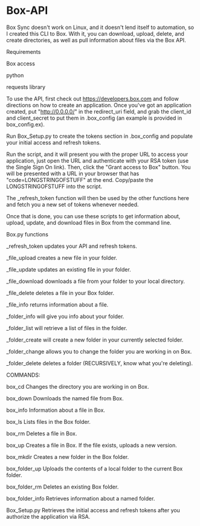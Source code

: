 Box-API
=======

Box Sync doesn't work on Linux, and it doesn't lend itself to automation, so I created this CLI to Box.  With it, you can download, upload, delete, and create directories, as well as pull information about files via the Box API. 

Requirements

Box access

python 

requests library

To use the API, first check out https://developers.box.com and follow directions on how to create an application.  Once you've got an application created, put "http://0.0.0.0/" in the redirect_uri field, and grab the client_id and client_secret to put them in .box_config (an example is provided in box_config.ex).

Run Box_Setup.py to create the tokens section in .box_config and populate your initial access and refresh tokens.  

Run the script, and it will present you with the proper URL to access your application, just open the URL and authenticate with your RSA token (use the Single Sign On link).  Then, click the "Grant access to Box" button. You will be presented with a URL in your browser that has "code=LONGSTRINGOFSTUFF" at the end.  Copy/paste the LONGSTRINGOFSTUFF into the script.  
 
The _refresh_token function will then be used by the other functions here and fetch you a new set of tokens whenever needed.  

Once that is done, you can use these scripts to get information about, upload, update, and download files in Box from the command line.

Box.py functions

_refresh_token updates your API and refresh tokens.

_file_upload creates a new file in your folder.

_file_update updates an existing file in your folder.

_file_download downloads a file from your folder to your local directory.

_file_delete deletes a file in your Box folder.

_file_info returns information about a file.

_folder_info will give you info about your folder.

_folder_list will retrieve a list of files in the folder.

_folder_create will create a new folder in your currently selected folder.

_folder_change allows you to change the folder you are working in on Box.

_folder_delete deletes a folder (RECURSIVELY, know what you're deleting).

COMMANDS:

box_cd 
Changes the directory you are working in on Box.

box_down
Downloads the named file from Box.

box_info
Information about a file in Box.

box_ls
Lists files in the Box folder.

box_rm
Deletes a file in Box.

box_up
Creates a file in Box.  If the file exists, uploads a new version.

box_mkdir
Creates a new folder in the Box folder.

box_folder_up
Uploads the contents of a local folder to the current Box folder.

box_folder_rm
Deletes an existing Box folder.

box_folder_info
Retrieves information about a named folder.

Box_Setup.py
Retrieves the initial access and refresh tokens after you authorize the application via RSA.
